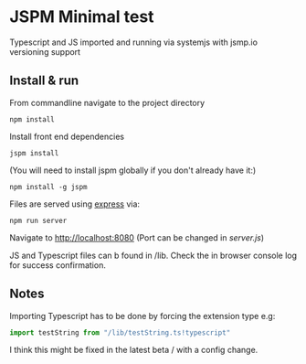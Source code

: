 # JSPM Minimal test

Typescript and JS imported and running via systemjs with jsmp.io versioning support

## Install & run

From commandline navigate to the project directory

```
npm install
```

Install front end dependencies
```
jspm install
```
(You will need to install jspm globally if you don't already have it:)
```
npm install -g jspm
```
Files are served using [express](https://expressjs.com/) via:
```
npm run server
```

Navigate to [http://localhost:8080](http://localhost:93) (Port can be changed in *server.js*)

JS and Typescript files can b found in /lib.
Check the in browser console log for success confirmation.

## Notes

Importing Typescript has to be done by forcing the extension type e.g:

```javascript
import testString from "/lib/testString.ts!typescript"
```
I think this might be fixed in the latest beta / with a config change.

